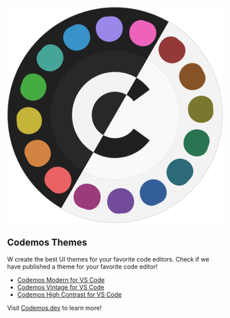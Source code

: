 ![Codemos Logo](https://raw.githubusercontent.com/Codemos-Inc/.github/main/codemos_logo.png)

## Codemos Themes

W create the best UI themes for your favorite code editors. Check if we have published a theme for your favorite code editor!

* [Codemos Modern for VS Code](https://www.example.com)
* [Codemos Vintage for VS Code](https://www.example.com)
* [Codemos High Contrast for VS Code](https://www.example.com)

Visit [Codemos.dev](https://codemos.dev) to learn more!
